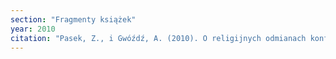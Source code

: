 ```yaml
---
section: "Fragmenty książek"
year: 2010
citation: "Pasek, Z., i Gwóźdź, A. (2010). O religijnych odmianach konfliktów kulturowych we współczesnej Polsce. W A. Gwóźdź (red.), Granice kultury (s. 397-413). Katowice: ŚLĄSK Wydawnictwo Naukowe."
---
```


